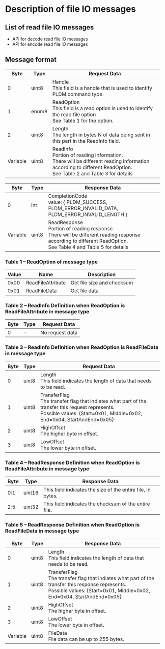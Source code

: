 # Description of file IO messages

## List of read file IO messages

- API for decode read file IO messages
- API for encode read file IO messages

## Message format

| Byte     | Type  | Request Data                                                                                                                                                               |
| -------- | ----- | -------------------------------------------------------------------------------------------------------------------------------------------------------------------------- |
| 0        | uint8 | Handle <br> This field is a handle that is used to identify PLDM command type.                                                                                             |
| 1        | enum8 | ReadOption <br> This field is a read option is used to identify the read file option <br> See Table 1 for the option.                                                      |
| 2        | uint8 | Length <br> The length in bytes N of data being sent in this part in the ReadInfo field.                                                                                   |
| Variable | uint8 | ReadInfo <br> Portion of reading information. <br> There will be different reading information according to different ReadOption. <br> See Table 2 and Table 3 for details |

| Byte     | Type  | Response Data                                                                                                                                                            |
| -------- | ----- | ------------------------------------------------------------------------------------------------------------------------------------------------------------------------ |
| 0        | int   | CompletionCode <br> value: { PLDM_SUCCESS, PLDM_ERROR_INVALID_DATA, PLDM_ERROR_INVALID_LENGTH }                                                                          |
| Variable | uint8 | ReadResponse <br> Portion of reading response. <br> There will be different reading response according to different ReadOption. <br> See Table 4 and Table 5 for details |

### Table 1 – ReadOption of message type

| Value | Name              | Description                |
| ----- | ----------------- | -------------------------- |
| 0x00  | ReadFileAttribute | Get file size and checksum |
| 0x01  | ReadFileData      | Get file data              |

### Table 2 – ReadInfo Definition when ReadOption is ReadFileAttribute in message type

| Byte | Type | Request Data    |
| ---- | ---- | --------------- |
| 0    | -    | No request data |

### Table 3 – ReadInfo Definition when ReadOption is ReadFileData in message type

| Byte | Type  | Request Data                                                                                                                                                                     |
| ---- | ----- | -------------------------------------------------------------------------------------------------------------------------------------------------------------------------------- |
| 0    | uint8 | Length <br> This field indicates the length of data that needs to be read.                                                                                                       |
| 1    | uint8 | TransferFlag <br> The transfer flag that indiates what part of the transfer this request represents. <br> Possible values: {Start=0x01, Middle=0x02, End=0x04, StartAndEnd=0x05} |
| 2    | uint8 | HighOffset <br> The higher byte in offset.                                                                                                                                       |
| 3    | uint8 | LowOffset <br> The lower byte in offset.                                                                                                                                         |

### Table 4 – ReadResponse Definition when ReadOption is ReadFileAttribute in message type

| Byte | Type   | Response Data                                               |
| ---- | ------ | ----------------------------------------------------------- |
| 0:1  | uint16 | This field indicates the size of the entire file, in bytes. |
| 2:5  | uint32 | This field indicates the checksum of the entire file.       |

### Table 5 – ReadResponse Definition when ReadOption is ReadFileData in message type

| Byte     | Type  | Response Data                                                                                                                                                                     |
| -------- | ----- | --------------------------------------------------------------------------------------------------------------------------------------------------------------------------------- |
| 0        | uint8 | Length <br> This field indicates the length of data that needs to be read.                                                                                                        |
| 1        | uint8 | TransferFlag <br> The transfer flag that indiates what part of the transfer this response represents. <br> Possible values: {Start=0x01, Middle=0x02, End=0x04, StartAndEnd=0x05} |
| 2        | uint8 | HighOffset <br> The higher byte in offset.                                                                                                                                        |
| 3        | uint8 | LowOffset <br> The lower byte in offset.                                                                                                                                          |
| Variable | uint8 | FileData <br> File data can be up to 255 bytes.                                                                                                                                   |
